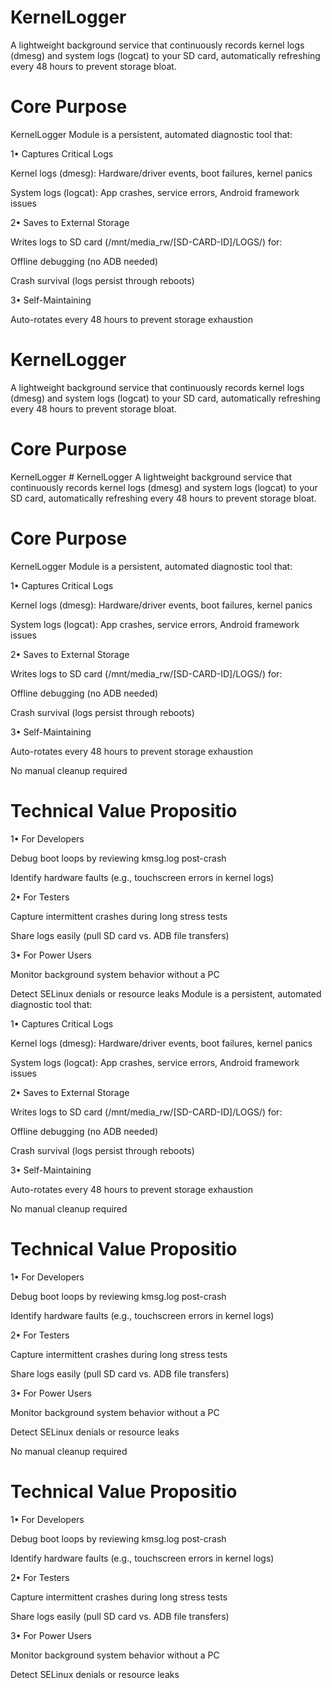 
# KernelLogger
A lightweight background service that continuously records kernel logs (dmesg) and system logs (logcat) to your SD card, automatically refreshing every 48 hours to prevent storage bloat.

# Core Purpose
KernelLogger Module is a persistent, automated diagnostic tool that:

1• Captures Critical Logs

Kernel logs (dmesg): Hardware/driver events, boot failures, kernel panics

System logs (logcat): App crashes, service errors, Android framework issues

2• Saves to External Storage

Writes logs to SD card (/mnt/media_rw/[SD-CARD-ID]/LOGS/) for:

Offline debugging (no ADB needed)

Crash survival (logs persist through reboots)

3• Self-Maintaining

Auto-rotates every 48 hours to prevent storage exhaustion
# KernelLogger
A lightweight background service that continuously records kernel logs (dmesg) and system logs (logcat) to your SD card, automatically refreshing every 48 hours to prevent storage bloat.

# Core Purpose
KernelLogger # KernelLogger
A lightweight background service that continuously records kernel logs (dmesg) and system logs (logcat) to your SD card, automatically refreshing every 48 hours to prevent storage bloat.

# Core Purpose
KernelLogger Module is a persistent, automated diagnostic tool that:

1• Captures Critical Logs

Kernel logs (dmesg): Hardware/driver events, boot failures, kernel panics

System logs (logcat): App crashes, service errors, Android framework issues

2• Saves to External Storage

Writes logs to SD card (/mnt/media_rw/[SD-CARD-ID]/LOGS/) for:

Offline debugging (no ADB needed)

Crash survival (logs persist through reboots)

3• Self-Maintaining

Auto-rotates every 48 hours to prevent storage exhaustion

No manual cleanup required

# Technical Value Propositio 

1• For Developers

Debug boot loops by reviewing kmsg.log post-crash

Identify hardware faults (e.g., touchscreen errors in kernel logs)

2• For Testers

Capture intermittent crashes during long stress tests

Share logs easily (pull SD card vs. ADB file transfers)

3• For Power Users

Monitor background system behavior without a PC

Detect SELinux denials or resource leaks
Module is a persistent, automated diagnostic tool that:

1• Captures Critical Logs

Kernel logs (dmesg): Hardware/driver events, boot failures, kernel panics

System logs (logcat): App crashes, service errors, Android framework issues

2• Saves to External Storage

Writes logs to SD card (/mnt/media_rw/[SD-CARD-ID]/LOGS/) for:

Offline debugging (no ADB needed)

Crash survival (logs persist through reboots)

3• Self-Maintaining

Auto-rotates every 48 hours to prevent storage exhaustion

No manual cleanup required

# Technical Value Propositio 

1• For Developers

Debug boot loops by reviewing kmsg.log post-crash

Identify hardware faults (e.g., touchscreen errors in kernel logs)

2• For Testers

Capture intermittent crashes during long stress tests

Share logs easily (pull SD card vs. ADB file transfers)

3• For Power Users

Monitor background system behavior without a PC

Detect SELinux denials or resource leaks

No manual cleanup required

# Technical Value Propositio 

1• For Developers

Debug boot loops by reviewing kmsg.log post-crash

Identify hardware faults (e.g., touchscreen errors in kernel logs)

2• For Testers

Capture intermittent crashes during long stress tests

Share logs easily (pull SD card vs. ADB file transfers)

3• For Power Users

Monitor background system behavior without a PC

Detect SELinux denials or resource leaks
 
